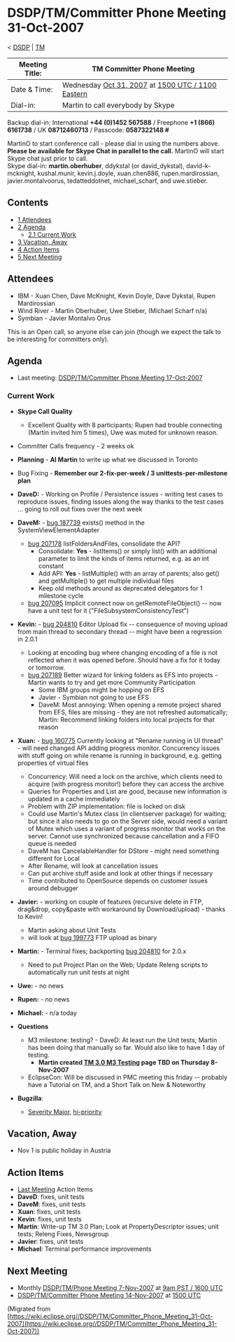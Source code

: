 

DSDP/TM/Committer Phone Meeting 31-Oct-2007
===========================================

< [DSDP](./DSDP "DSDP")‎ | [TM](./TM "DSDP/TM")

| Meeting Title: | **TM Committer Phone Meeting** |
| --- | --- |
| Date & Time: | Wednesday [Oct 31, 2007](./index.php?title=Oct_31,_2007&action=edit&redlink=1 "Oct 31, 2007 (page does not exist)") at [1500 UTC / 1100 Eastern](http://www.timeanddate.com/worldclock/meetingdetails.html?year=2007&month=10&day=31&hour=15&min=00&sec=0&p1=224&p2=159&p3=250&p4=136&p5=223&iv=1800) |
| Dial-in: | Martin to call everybody by Skype |

Backup dial-in: International **+44 (0)1452 567588** / Freephone **+1 (866) 6161738** / UK **08712460713** / Passcode: **0587322148 #**

MartinO to start conference call - please dial in using the numbers above.  
**Please be available for Skype Chat in parallel to the call.** MartinO will start Skype chat just prior to call.  
Skype dial-in: **martin.oberhuber**, ddykstal (or david\_dykstal), david-k-mcknight, kushal.munir, kevin.j.doyle, xuan.chen886, rupen.mardirossian, javier.montalvoorus, tedatteddotnet, michael\_scharf, and uwe.stieber.  

Contents
--------

*   [1 Attendees](#Attendees)
*   [2 Agenda](#Agenda)
    *   [2.1 Current Work](#Current-Work)
*   [3 Vacation, Away](#Vacation.2C-Away)
*   [4 Action Items](#Action-Items)
*   [5 Next Meeting](#Next-Meeting)

Attendees
---------

*   IBM - Xuan Chen, Dave McKnight, Kevin Doyle, Dave Dykstal, Rupen Mardirossian
*   Wind River - Martin Oberhuber, Uwe Stieber, (Michael Scharf n/a)
*   Symbian - Javier Montalvo Orus

This is an Open call, so anyone else can join (though we expect the talk to be interesting for committers only).

Agenda
------

*   Last meeting: [DSDP/TM/Committer Phone Meeting 17-Oct-2007](./Committer_Phone_Meeting_17-Oct-2007 "DSDP/TM/Committer Phone Meeting 17-Oct-2007")

### Current Work

*   **Skype Call Quality**
    *   Excellent Quality with 8 participants; Rupen had trouble connecting (Martin invited him 5 times), Uwe was muted for unknown reason.
*   Committer Calls frequency - 2 weeks ok
*   **Planning** \- **AI Martin** to write up what we discussed in Toronto
*   Bug Fixing - **Remember our 2-fix-per-week / 3 unittests-per-milestone plan**
*   **DaveD:** \- Working on Profile / Persistence issues - writing test cases to reproduce issues, finding issues along the way thanks to the test cases ... going to roll out fixes over the next week
*   **DaveM:** \- [bug 187739](https://bugs.eclipse.org/bugs/show_bug.cgi?id=187739) exists() method in the SystemViewElementAdapter
    *   [bug 207178](https://bugs.eclipse.org/bugs/show_bug.cgi?id=207178) listFoldersAndFiles, consolidate the API?
        *   Consolidate: **Yes** \- listItems() or simply list() with an additional parameter to limit the kinds of items returned, e.g. as an int constant
        *   Add API: **Yes** \- listMultiple() with an array of parents; also get() and getMultiple() to get multiple individual files
        *   Keep old methods around as deprecated delegators for 1 milestone cycle
    *   [bug 207095](https://bugs.eclipse.org/bugs/show_bug.cgi?id=207095) Implicit connect now on getRemoteFileObject() -- now have a unit test for it ("FileSubsystemConsistencyTest")
*   **Kevin:** \- [bug 204810](https://bugs.eclipse.org/bugs/show_bug.cgi?id=204810) Editor Upload fix -- consequence of moving upload from main thread to secondary thread -- might have been a regression in 2.0.1
    *   Looking at encoding bug where changing encoding of a file is not reflected when it was opened before. Should have a fix for it today or tomorrow.
    *   [bug 207189](https://bugs.eclipse.org/bugs/show_bug.cgi?id=207189) Better wizard for linking folders as EFS into projects - Martin wants to try and get more Community Participation
        *   Some IBM groups might be hopping on EFS
        *   Javier - Symbian not going to use EFS
        *   DaveM: Most annoying: When opening a remote project shared from EFS, files are missing - they are not refreshed automatically; Martin: Recommend linking folders into local projects for that reason
*   **Xuan:** \- [bug 160775](https://bugs.eclipse.org/bugs/show_bug.cgi?id=160775) Currently looking at "Rename running in UI thread" - will need changed API adding progress monitor. Concurrency issues with stuff going on while rename is running in background, e.g. getting properties of virtual files
    *   Concurrency: Will need a lock on the archive, which clients need to acquire (with progress monitor!) before they can access the archive
    *   Queries for Properties and List are good, because new information is updated in a cache immediately
    *   Problem with ZIP implementation: file is locked on disk
    *   Could use Martin's Mutex class (in clientserver package) for waiting; but since it also needs to go on the Server side, would need a variant of Mutex which uses a variant of progress monitor that works on the server. Cannot use synchronized because cancellation and a FIFO queue is needed
    *   DaveM has CancelableHandler for DStore - might need something different for Local
    *   After Rename, will look at cancellation issues
    *   Can put archive stuff aside and look at other things if necessary
    *   Time contributed to OpenSource depends on customer issues around debugger
*   **Javier:** \- working on couple of features (recursive delete in FTP, drag&drop, copy&paste with workaround by Download/upload) - thanks to Kevin!
    *   Martin asking about Unit Tests
    *   will look at [bug 199773](https://bugs.eclipse.org/bugs/show_bug.cgi?id=199773) FTP upload as binary
*   **Martin:** \- Terminal fixes; backporting [bug 204810](https://bugs.eclipse.org/bugs/show_bug.cgi?id=204810) for 2.0.x
    *   Need to put Project Plan on the Web; Update Releng scripts to automatically run unit tests at night
*   **Uwe:** \- no news
*   **Rupen:** \- no news
*   **Michael:** \- n/a today
*   **Questions**
    *   M3 milestone: testing? - DaveD: At least run the Unit tests; Martin has been doing that manually so far. Would also like to have 1 day of testing.
        *   **Martin created [TM 3.0 M3 Testing](./TM_3.0_M3_Testing "TM 3.0 M3 Testing") page TBD on Thursday 8-Nov-2007**
    *   EclipseCon: Will be discussed in PMC meeting this friday -- probably have a Tutorial on TM, and a Short Talk on New & Noteworthy

*   **Bugzilla**:
    *   [Severity Major](https://bugs.eclipse.org/bugs/buglist.cgi?query_format=advanced&classification=DSDP&product=Target+Management&bug_status=UNCONFIRMED&bug_status=NEW&bug_status=ASSIGNED&bug_status=REOPENED&bug_severity=blocker&bug_severity=critical&bug_severity=major&cmdtype=doit), [hi-priority](https://bugs.eclipse.org/bugs/buglist.cgi?query_format=advanced&classification=DSDP&product=Target+Management&bug_status=UNCONFIRMED&bug_status=NEW&bug_status=ASSIGNED&bug_status=REOPENED&cmdtype=doit&field0-0-0=priority&type0-0-0=regexp&value0-0-0=P%5B12%5D&field0-0-1=bug_severity&type0-0-1=regexp&value0-0-1=blocker%7Ccritical%7Cmajor)

Vacation, Away
--------------

*   Nov 1 is public holiday in Austria

Action Items
------------

*   [Last Meeting](./Committer_Phone_Meeting_17-Oct-2007#Action_Items "DSDP/TM/Committer Phone Meeting 17-Oct-2007") Action Items
*   **DaveD**: fixes, unit tests
*   **DaveM**: fixes, unit tests
*   **Xuan**: fixes, unit tests
*   **Kevin**: fixes, unit tests
*   **Martin**: Write-up TM 3.0 Plan; Look at PropertyDescriptor issues; unit tests; Releng Fixes, Newsgroup
*   **Javier**: fixes, unit tests
*   **Michael**: Terminal performance improvements

Next Meeting
------------

*   Monthly [DSDP/TM/Phone Meeting 7-Nov-2007](./Phone_Meeting_7-Nov-2007 "DSDP/TM/Phone Meeting 7-Nov-2007") at [9am PST / 1600 UTC](http://www.timeanddate.com/worldclock/fixedtime.html?month=11&day=7&year=2007&hour=16&min=00&sec=0&p1=0)
*   [DSDP/TM/Committer Phone Meeting 14-Nov-2007](./Committer_Phone_Meeting_14-Nov-2007 "DSDP/TM/Committer Phone Meeting 14-Nov-2007") at [1500 UTC](http://www.timeanddate.com/worldclock/meetingdetails.html?year=2007&month=11&day=14&hour=15&min=00&sec=0&p1=224&p2=159&p3=250&p4=136&p5=223&iv=1800)


(Migrated from [https://wiki.eclipse.org//DSDP/TM/Committer_Phone_Meeting_31-Oct-2007](https://wiki.eclipse.org//DSDP/TM/Committer_Phone_Meeting_31-Oct-2007))